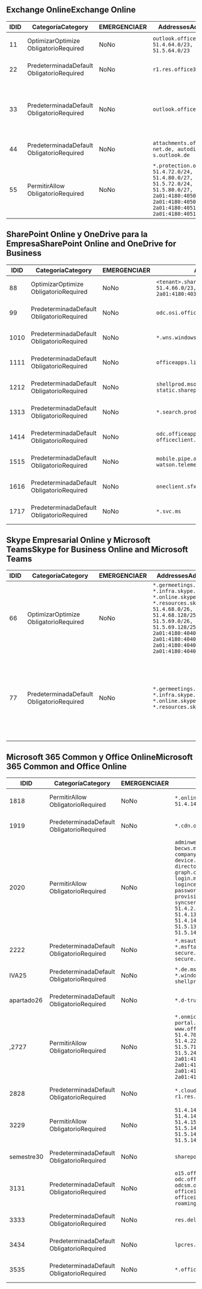 <!--THIS FILE IS AUTOMATICALLY GENERATED. MANUAL CHANGES WILL BE OVERWRITTEN.-->
<!--Please contact the Office 365 Endpoints team with any questions.-->
<!--Germany endpoints version 2020070800-->
<!--File generated 2020-09-28 14:04:23.2989-->

## <a name="exchange-online"></a><span data-ttu-id="df3c6-101">Exchange Online</span><span class="sxs-lookup"><span data-stu-id="df3c6-101">Exchange Online</span></span>

<span data-ttu-id="df3c6-102">ID</span><span class="sxs-lookup"><span data-stu-id="df3c6-102">ID</span></span> | <span data-ttu-id="df3c6-103">Categoría</span><span class="sxs-lookup"><span data-stu-id="df3c6-103">Category</span></span> | <span data-ttu-id="df3c6-104">EMERGENCIA</span><span class="sxs-lookup"><span data-stu-id="df3c6-104">ER</span></span> | <span data-ttu-id="df3c6-105">Addresses</span><span class="sxs-lookup"><span data-stu-id="df3c6-105">Addresses</span></span> | <span data-ttu-id="df3c6-106">Puertos</span><span class="sxs-lookup"><span data-stu-id="df3c6-106">Ports</span></span>
-- | -------------------- | -- | ----------------------------------------------------------------------------------------------------------------------------------------------------------------------------------------- | -------------------------------
<span data-ttu-id="df3c6-107">1</span><span class="sxs-lookup"><span data-stu-id="df3c6-107">1</span></span> | <span data-ttu-id="df3c6-108">Optimizar</span><span class="sxs-lookup"><span data-stu-id="df3c6-108">Optimize</span></span><BR><span data-ttu-id="df3c6-109">Obligatorio</span><span class="sxs-lookup"><span data-stu-id="df3c6-109">Required</span></span> | <span data-ttu-id="df3c6-110">No</span><span class="sxs-lookup"><span data-stu-id="df3c6-110">No</span></span> | `outlook.office.de`<BR>`51.4.64.0/23, 51.5.64.0/23` | <span data-ttu-id="df3c6-111">**TCP:** 443, 80</span><span class="sxs-lookup"><span data-stu-id="df3c6-111">**TCP:** 443, 80</span></span>
<span data-ttu-id="df3c6-112">2</span><span class="sxs-lookup"><span data-stu-id="df3c6-112">2</span></span> | <span data-ttu-id="df3c6-113">Predeterminada</span><span class="sxs-lookup"><span data-stu-id="df3c6-113">Default</span></span><BR><span data-ttu-id="df3c6-114">Obligatorio</span><span class="sxs-lookup"><span data-stu-id="df3c6-114">Required</span></span> | <span data-ttu-id="df3c6-115">No</span><span class="sxs-lookup"><span data-stu-id="df3c6-115">No</span></span> | `r1.res.office365.com` | <span data-ttu-id="df3c6-116">**TCP:** 443, 80</span><span class="sxs-lookup"><span data-stu-id="df3c6-116">**TCP:** 443, 80</span></span>
<span data-ttu-id="df3c6-117">3</span><span class="sxs-lookup"><span data-stu-id="df3c6-117">3</span></span> | <span data-ttu-id="df3c6-118">Predeterminada</span><span class="sxs-lookup"><span data-stu-id="df3c6-118">Default</span></span><BR><span data-ttu-id="df3c6-119">Obligatorio</span><span class="sxs-lookup"><span data-stu-id="df3c6-119">Required</span></span> | <span data-ttu-id="df3c6-120">No</span><span class="sxs-lookup"><span data-stu-id="df3c6-120">No</span></span> | `outlook.office.de` | <span data-ttu-id="df3c6-121">**TCP:** 143, 25, 587, 993, 995</span><span class="sxs-lookup"><span data-stu-id="df3c6-121">**TCP:** 143, 25, 587, 993, 995</span></span>
<span data-ttu-id="df3c6-122">4</span><span class="sxs-lookup"><span data-stu-id="df3c6-122">4</span></span> | <span data-ttu-id="df3c6-123">Predeterminada</span><span class="sxs-lookup"><span data-stu-id="df3c6-123">Default</span></span><BR><span data-ttu-id="df3c6-124">Obligatorio</span><span class="sxs-lookup"><span data-stu-id="df3c6-124">Required</span></span> | <span data-ttu-id="df3c6-125">No</span><span class="sxs-lookup"><span data-stu-id="df3c6-125">No</span></span> | `attachments.office365-net.de, autodiscover-s.outlook.de` | <span data-ttu-id="df3c6-126">**TCP:** 443, 80</span><span class="sxs-lookup"><span data-stu-id="df3c6-126">**TCP:** 443, 80</span></span>
<span data-ttu-id="df3c6-127">5</span><span class="sxs-lookup"><span data-stu-id="df3c6-127">5</span></span> | <span data-ttu-id="df3c6-128">Permitir</span><span class="sxs-lookup"><span data-stu-id="df3c6-128">Allow</span></span><BR><span data-ttu-id="df3c6-129">Obligatorio</span><span class="sxs-lookup"><span data-stu-id="df3c6-129">Required</span></span> | <span data-ttu-id="df3c6-130">No</span><span class="sxs-lookup"><span data-stu-id="df3c6-130">No</span></span> | `*.protection.outlook.de`<BR>`51.4.72.0/24, 51.4.80.0/27, 51.5.72.0/24, 51.5.80.0/27, 2a01:4180:4050:400::/64, 2a01:4180:4050:800::/64, 2a01:4180:4051:400::/64, 2a01:4180:4051:800::/64` | <span data-ttu-id="df3c6-131">**TCP:** 25, 443</span><span class="sxs-lookup"><span data-stu-id="df3c6-131">**TCP:** 25, 443</span></span>

## <a name="sharepoint-online-and-onedrive-for-business"></a><span data-ttu-id="df3c6-132">SharePoint Online y OneDrive para la Empresa</span><span class="sxs-lookup"><span data-stu-id="df3c6-132">SharePoint Online and OneDrive for Business</span></span>

<span data-ttu-id="df3c6-133">ID</span><span class="sxs-lookup"><span data-stu-id="df3c6-133">ID</span></span> | <span data-ttu-id="df3c6-134">Categoría</span><span class="sxs-lookup"><span data-stu-id="df3c6-134">Category</span></span> | <span data-ttu-id="df3c6-135">EMERGENCIA</span><span class="sxs-lookup"><span data-stu-id="df3c6-135">ER</span></span> | <span data-ttu-id="df3c6-136">Addresses</span><span class="sxs-lookup"><span data-stu-id="df3c6-136">Addresses</span></span> | <span data-ttu-id="df3c6-137">Puertos</span><span class="sxs-lookup"><span data-stu-id="df3c6-137">Ports</span></span>
-- | -------------------- | -- | ------------------------------------------------------------------------------ | ----------------
<span data-ttu-id="df3c6-138">8</span><span class="sxs-lookup"><span data-stu-id="df3c6-138">8</span></span> | <span data-ttu-id="df3c6-139">Optimizar</span><span class="sxs-lookup"><span data-stu-id="df3c6-139">Optimize</span></span><BR><span data-ttu-id="df3c6-140">Obligatorio</span><span class="sxs-lookup"><span data-stu-id="df3c6-140">Required</span></span> | <span data-ttu-id="df3c6-141">No</span><span class="sxs-lookup"><span data-stu-id="df3c6-141">No</span></span> | `<tenant>.sharepoint.de`<BR>`51.4.66.0/23, 51.5.66.0/23, 2a01:4180:4030::/44` | <span data-ttu-id="df3c6-142">**TCP:** 443, 80</span><span class="sxs-lookup"><span data-stu-id="df3c6-142">**TCP:** 443, 80</span></span>
<span data-ttu-id="df3c6-143">9</span><span class="sxs-lookup"><span data-stu-id="df3c6-143">9</span></span> | <span data-ttu-id="df3c6-144">Predeterminada</span><span class="sxs-lookup"><span data-stu-id="df3c6-144">Default</span></span><BR><span data-ttu-id="df3c6-145">Obligatorio</span><span class="sxs-lookup"><span data-stu-id="df3c6-145">Required</span></span> | <span data-ttu-id="df3c6-146">No</span><span class="sxs-lookup"><span data-stu-id="df3c6-146">No</span></span> | `odc.osi.office.de` | <span data-ttu-id="df3c6-147">**TCP:** 443, 80</span><span class="sxs-lookup"><span data-stu-id="df3c6-147">**TCP:** 443, 80</span></span>
<span data-ttu-id="df3c6-148">10</span><span class="sxs-lookup"><span data-stu-id="df3c6-148">10</span></span> | <span data-ttu-id="df3c6-149">Predeterminada</span><span class="sxs-lookup"><span data-stu-id="df3c6-149">Default</span></span><BR><span data-ttu-id="df3c6-150">Obligatorio</span><span class="sxs-lookup"><span data-stu-id="df3c6-150">Required</span></span> | <span data-ttu-id="df3c6-151">No</span><span class="sxs-lookup"><span data-stu-id="df3c6-151">No</span></span> | `*.wns.windows.com` | <span data-ttu-id="df3c6-152">**TCP:** 443, 80</span><span class="sxs-lookup"><span data-stu-id="df3c6-152">**TCP:** 443, 80</span></span>
<span data-ttu-id="df3c6-153">11</span><span class="sxs-lookup"><span data-stu-id="df3c6-153">11</span></span> | <span data-ttu-id="df3c6-154">Predeterminada</span><span class="sxs-lookup"><span data-stu-id="df3c6-154">Default</span></span><BR><span data-ttu-id="df3c6-155">Obligatorio</span><span class="sxs-lookup"><span data-stu-id="df3c6-155">Required</span></span> | <span data-ttu-id="df3c6-156">No</span><span class="sxs-lookup"><span data-stu-id="df3c6-156">No</span></span> | `officeapps.live.com` | <span data-ttu-id="df3c6-157">**TCP:** 443, 80</span><span class="sxs-lookup"><span data-stu-id="df3c6-157">**TCP:** 443, 80</span></span>
<span data-ttu-id="df3c6-158">12</span><span class="sxs-lookup"><span data-stu-id="df3c6-158">12</span></span> | <span data-ttu-id="df3c6-159">Predeterminada</span><span class="sxs-lookup"><span data-stu-id="df3c6-159">Default</span></span><BR><span data-ttu-id="df3c6-160">Obligatorio</span><span class="sxs-lookup"><span data-stu-id="df3c6-160">Required</span></span> | <span data-ttu-id="df3c6-161">No</span><span class="sxs-lookup"><span data-stu-id="df3c6-161">No</span></span> | `shellprod.msocdn.de, spoprod-a.akamaihd.net, static.sharepointonline.com` | <span data-ttu-id="df3c6-162">**TCP:** 443, 80</span><span class="sxs-lookup"><span data-stu-id="df3c6-162">**TCP:** 443, 80</span></span>
<span data-ttu-id="df3c6-163">13</span><span class="sxs-lookup"><span data-stu-id="df3c6-163">13</span></span> | <span data-ttu-id="df3c6-164">Predeterminada</span><span class="sxs-lookup"><span data-stu-id="df3c6-164">Default</span></span><BR><span data-ttu-id="df3c6-165">Obligatorio</span><span class="sxs-lookup"><span data-stu-id="df3c6-165">Required</span></span> | <span data-ttu-id="df3c6-166">No</span><span class="sxs-lookup"><span data-stu-id="df3c6-166">No</span></span> | `*.search.production.de.azuretrafficmanager.de` | <span data-ttu-id="df3c6-167">**TCP:** 443</span><span class="sxs-lookup"><span data-stu-id="df3c6-167">**TCP:** 443</span></span>
<span data-ttu-id="df3c6-168">14</span><span class="sxs-lookup"><span data-stu-id="df3c6-168">14</span></span> | <span data-ttu-id="df3c6-169">Predeterminada</span><span class="sxs-lookup"><span data-stu-id="df3c6-169">Default</span></span><BR><span data-ttu-id="df3c6-170">Obligatorio</span><span class="sxs-lookup"><span data-stu-id="df3c6-170">Required</span></span> | <span data-ttu-id="df3c6-171">No</span><span class="sxs-lookup"><span data-stu-id="df3c6-171">No</span></span> | `odc.officeapps.live.com, officeclient.microsoft.com` | <span data-ttu-id="df3c6-172">**TCP:** 443, 80</span><span class="sxs-lookup"><span data-stu-id="df3c6-172">**TCP:** 443, 80</span></span>
<span data-ttu-id="df3c6-173">15</span><span class="sxs-lookup"><span data-stu-id="df3c6-173">15</span></span> | <span data-ttu-id="df3c6-174">Predeterminada</span><span class="sxs-lookup"><span data-stu-id="df3c6-174">Default</span></span><BR><span data-ttu-id="df3c6-175">Obligatorio</span><span class="sxs-lookup"><span data-stu-id="df3c6-175">Required</span></span> | <span data-ttu-id="df3c6-176">No</span><span class="sxs-lookup"><span data-stu-id="df3c6-176">No</span></span> | `mobile.pipe.aria.microsoft.com, ssw.live.com, watson.telemetry.microsoft.com` | <span data-ttu-id="df3c6-177">**TCP:** 443, 80</span><span class="sxs-lookup"><span data-stu-id="df3c6-177">**TCP:** 443, 80</span></span>
<span data-ttu-id="df3c6-178">16</span><span class="sxs-lookup"><span data-stu-id="df3c6-178">16</span></span> | <span data-ttu-id="df3c6-179">Predeterminada</span><span class="sxs-lookup"><span data-stu-id="df3c6-179">Default</span></span><BR><span data-ttu-id="df3c6-180">Obligatorio</span><span class="sxs-lookup"><span data-stu-id="df3c6-180">Required</span></span> | <span data-ttu-id="df3c6-181">No</span><span class="sxs-lookup"><span data-stu-id="df3c6-181">No</span></span> | `oneclient.sfx.ms` | <span data-ttu-id="df3c6-182">**TCP:** 443, 80</span><span class="sxs-lookup"><span data-stu-id="df3c6-182">**TCP:** 443, 80</span></span>
<span data-ttu-id="df3c6-183">17</span><span class="sxs-lookup"><span data-stu-id="df3c6-183">17</span></span> | <span data-ttu-id="df3c6-184">Predeterminada</span><span class="sxs-lookup"><span data-stu-id="df3c6-184">Default</span></span><BR><span data-ttu-id="df3c6-185">Obligatorio</span><span class="sxs-lookup"><span data-stu-id="df3c6-185">Required</span></span> | <span data-ttu-id="df3c6-186">No</span><span class="sxs-lookup"><span data-stu-id="df3c6-186">No</span></span> | `*.svc.ms` | <span data-ttu-id="df3c6-187">**TCP:** 443, 80</span><span class="sxs-lookup"><span data-stu-id="df3c6-187">**TCP:** 443, 80</span></span>

## <a name="skype-for-business-online-and-microsoft-teams"></a><span data-ttu-id="df3c6-188">Skype Empresarial Online y Microsoft Teams</span><span class="sxs-lookup"><span data-stu-id="df3c6-188">Skype for Business Online and Microsoft Teams</span></span>

<span data-ttu-id="df3c6-189">ID</span><span class="sxs-lookup"><span data-stu-id="df3c6-189">ID</span></span> | <span data-ttu-id="df3c6-190">Categoría</span><span class="sxs-lookup"><span data-stu-id="df3c6-190">Category</span></span> | <span data-ttu-id="df3c6-191">EMERGENCIA</span><span class="sxs-lookup"><span data-stu-id="df3c6-191">ER</span></span> | <span data-ttu-id="df3c6-192">Addresses</span><span class="sxs-lookup"><span data-stu-id="df3c6-192">Addresses</span></span> | <span data-ttu-id="df3c6-193">Puertos</span><span class="sxs-lookup"><span data-stu-id="df3c6-193">Ports</span></span>
-- | -------------------- | -- | ----------------------------------------------------------------------------------------------------------------------------------------------------------------------------------------------------------------------------------------------- | --------------------------------------------------
<span data-ttu-id="df3c6-194">6</span><span class="sxs-lookup"><span data-stu-id="df3c6-194">6</span></span> | <span data-ttu-id="df3c6-195">Optimizar</span><span class="sxs-lookup"><span data-stu-id="df3c6-195">Optimize</span></span><BR><span data-ttu-id="df3c6-196">Obligatorio</span><span class="sxs-lookup"><span data-stu-id="df3c6-196">Required</span></span> | <span data-ttu-id="df3c6-197">No</span><span class="sxs-lookup"><span data-stu-id="df3c6-197">No</span></span> | `*.germeetings.skype.de, *.infra.skype.de, *.online.skype.de, *.resources.skype.de`<BR>`51.4.68.0/26, 51.4.68.128/25, 51.5.69.0/26, 51.5.69.128/25, 2a01:4180:4040:1::/64, 2a01:4180:4040:2::/64, 2a01:4180:4040:7::/64, 2a01:4180:4040:8::/64` | <span data-ttu-id="df3c6-198">**TCP:** 443, 80</span><span class="sxs-lookup"><span data-stu-id="df3c6-198">**TCP:** 443, 80</span></span><BR><span data-ttu-id="df3c6-199">**UDP:** 3478</span><span class="sxs-lookup"><span data-stu-id="df3c6-199">**UDP:** 3478</span></span>
<span data-ttu-id="df3c6-200">7</span><span class="sxs-lookup"><span data-stu-id="df3c6-200">7</span></span> | <span data-ttu-id="df3c6-201">Predeterminada</span><span class="sxs-lookup"><span data-stu-id="df3c6-201">Default</span></span><BR><span data-ttu-id="df3c6-202">Obligatorio</span><span class="sxs-lookup"><span data-stu-id="df3c6-202">Required</span></span> | <span data-ttu-id="df3c6-203">No</span><span class="sxs-lookup"><span data-stu-id="df3c6-203">No</span></span> | `*.germeetings.skype.de, *.infra.skype.de, *.online.skype.de, *.resources.skype.de` | <span data-ttu-id="df3c6-204">**TCP:** 5061, 50000-59999</span><span class="sxs-lookup"><span data-stu-id="df3c6-204">**TCP:** 5061, 50000-59999</span></span><BR><span data-ttu-id="df3c6-205">**UDP:** 50000-59999</span><span class="sxs-lookup"><span data-stu-id="df3c6-205">**UDP:** 50000-59999</span></span>

## <a name="microsoft-365-common-and-office-online"></a><span data-ttu-id="df3c6-206">Microsoft 365 Common y Office Online</span><span class="sxs-lookup"><span data-stu-id="df3c6-206">Microsoft 365 Common and Office Online</span></span>

<span data-ttu-id="df3c6-207">ID</span><span class="sxs-lookup"><span data-stu-id="df3c6-207">ID</span></span> | <span data-ttu-id="df3c6-208">Categoría</span><span class="sxs-lookup"><span data-stu-id="df3c6-208">Category</span></span> | <span data-ttu-id="df3c6-209">EMERGENCIA</span><span class="sxs-lookup"><span data-stu-id="df3c6-209">ER</span></span> | <span data-ttu-id="df3c6-210">Addresses</span><span class="sxs-lookup"><span data-stu-id="df3c6-210">Addresses</span></span> | <span data-ttu-id="df3c6-211">Puertos</span><span class="sxs-lookup"><span data-stu-id="df3c6-211">Ports</span></span>
-- | ------------------- | -- | -------------------------------------------------------------------------------------------------------------------------------------------------------------------------------------------------------------------------------------------------------------------------------------------------------------------------------------------------------------------------------------------------------------------------------------------------------------------------------------------------------------------------------------------------------------------------------------------------------------------------- | ----------------
<span data-ttu-id="df3c6-212">18</span><span class="sxs-lookup"><span data-stu-id="df3c6-212">18</span></span> | <span data-ttu-id="df3c6-213">Permitir</span><span class="sxs-lookup"><span data-stu-id="df3c6-213">Allow</span></span><BR><span data-ttu-id="df3c6-214">Obligatorio</span><span class="sxs-lookup"><span data-stu-id="df3c6-214">Required</span></span> | <span data-ttu-id="df3c6-215">No</span><span class="sxs-lookup"><span data-stu-id="df3c6-215">No</span></span> | `*.online.office.de`<BR>`51.4.144.200/32, 51.5.149.3/32, 51.18.16.0/23` | <span data-ttu-id="df3c6-216">**TCP:** 443</span><span class="sxs-lookup"><span data-stu-id="df3c6-216">**TCP:** 443</span></span>
<span data-ttu-id="df3c6-217">19</span><span class="sxs-lookup"><span data-stu-id="df3c6-217">19</span></span> | <span data-ttu-id="df3c6-218">Predeterminada</span><span class="sxs-lookup"><span data-stu-id="df3c6-218">Default</span></span><BR><span data-ttu-id="df3c6-219">Obligatorio</span><span class="sxs-lookup"><span data-stu-id="df3c6-219">Required</span></span> | <span data-ttu-id="df3c6-220">No</span><span class="sxs-lookup"><span data-stu-id="df3c6-220">No</span></span> | `*.cdn.office.net` | <span data-ttu-id="df3c6-221">**TCP:** 443</span><span class="sxs-lookup"><span data-stu-id="df3c6-221">**TCP:** 443</span></span>
<span data-ttu-id="df3c6-222">20</span><span class="sxs-lookup"><span data-stu-id="df3c6-222">20</span></span> | <span data-ttu-id="df3c6-223">Permitir</span><span class="sxs-lookup"><span data-stu-id="df3c6-223">Allow</span></span><BR><span data-ttu-id="df3c6-224">Obligatorio</span><span class="sxs-lookup"><span data-stu-id="df3c6-224">Required</span></span> | <span data-ttu-id="df3c6-225">No</span><span class="sxs-lookup"><span data-stu-id="df3c6-225">No</span></span> | `adminwebservice.microsoftonline.de, becws.microsoftonline.de, companymanager.microsoftonline.de, device.login.microsoftonline.de, directoryprovisioning.cloudapi.de, graph.cloudapi.de, graph.microsoft.de, login.microsoftonline.de, logincert.microsoftonline.de, pas.cloudapi.de, passwordreset.activedirectory.microsoftazure.de, provisioningapi.microsoftonline.de, syncservice.microsoftonline.de`<BR>`51.4.2.10/32, 51.4.71.61/32, 51.4.136.38/31, 51.4.136.40/31, 51.4.136.42/32, 51.4.146.38/32, 51.4.146.206/32, 51.5.16.7/32, 51.5.71.22/32, 51.5.136.32/30, 51.5.136.36/32, 51.5.145.29/32, 51.5.145.122/32` | <span data-ttu-id="df3c6-226">**TCP:** 443, 80</span><span class="sxs-lookup"><span data-stu-id="df3c6-226">**TCP:** 443, 80</span></span>
<span data-ttu-id="df3c6-227">22</span><span class="sxs-lookup"><span data-stu-id="df3c6-227">22</span></span> | <span data-ttu-id="df3c6-228">Predeterminada</span><span class="sxs-lookup"><span data-stu-id="df3c6-228">Default</span></span><BR><span data-ttu-id="df3c6-229">Obligatorio</span><span class="sxs-lookup"><span data-stu-id="df3c6-229">Required</span></span> | <span data-ttu-id="df3c6-230">No</span><span class="sxs-lookup"><span data-stu-id="df3c6-230">No</span></span> | `*.msauth.net, *.msauthimages.de, *.msftauth.net, *.msftauthimages.de, secure.aadcdn.microsoftonline-p.com, secure.aadcdn.microsoftonline-p.de` | <span data-ttu-id="df3c6-231">**TCP:** 443, 80</span><span class="sxs-lookup"><span data-stu-id="df3c6-231">**TCP:** 443, 80</span></span>
<span data-ttu-id="df3c6-232">IVA</span><span class="sxs-lookup"><span data-stu-id="df3c6-232">25</span></span> | <span data-ttu-id="df3c6-233">Predeterminada</span><span class="sxs-lookup"><span data-stu-id="df3c6-233">Default</span></span><BR><span data-ttu-id="df3c6-234">Obligatorio</span><span class="sxs-lookup"><span data-stu-id="df3c6-234">Required</span></span> | <span data-ttu-id="df3c6-235">No</span><span class="sxs-lookup"><span data-stu-id="df3c6-235">No</span></span> | `*.de.msods.nsatc.net, *.office.de.akadns.net, *.windows.de.nsatc.net, officehome.msocdn.de, shellprod.msocdn.com` | <span data-ttu-id="df3c6-236">**TCP:** 443, 80</span><span class="sxs-lookup"><span data-stu-id="df3c6-236">**TCP:** 443, 80</span></span>
<span data-ttu-id="df3c6-237">apartado</span><span class="sxs-lookup"><span data-stu-id="df3c6-237">26</span></span> | <span data-ttu-id="df3c6-238">Predeterminada</span><span class="sxs-lookup"><span data-stu-id="df3c6-238">Default</span></span><BR><span data-ttu-id="df3c6-239">Obligatorio</span><span class="sxs-lookup"><span data-stu-id="df3c6-239">Required</span></span> | <span data-ttu-id="df3c6-240">No</span><span class="sxs-lookup"><span data-stu-id="df3c6-240">No</span></span> | `*.d-trust.net` | <span data-ttu-id="df3c6-241">**TCP:** 443, 80</span><span class="sxs-lookup"><span data-stu-id="df3c6-241">**TCP:** 443, 80</span></span>
<span data-ttu-id="df3c6-242">,27</span><span class="sxs-lookup"><span data-stu-id="df3c6-242">27</span></span> | <span data-ttu-id="df3c6-243">Permitir</span><span class="sxs-lookup"><span data-stu-id="df3c6-243">Allow</span></span><BR><span data-ttu-id="df3c6-244">Obligatorio</span><span class="sxs-lookup"><span data-stu-id="df3c6-244">Required</span></span> | <span data-ttu-id="df3c6-245">No</span><span class="sxs-lookup"><span data-stu-id="df3c6-245">No</span></span> | `*.onmicrosoft.de, *.osi.office.de, office.de, portal.office.de, webshell.suite.office.de, www.office.de`<BR>`51.4.70.0/24, 51.4.71.0/24, 51.4.226.115/32, 51.4.227.178/32, 51.4.230.178/32, 51.5.70.0/24, 51.5.71.0/24, 51.5.147.48/32, 51.5.242.163/32, 51.5.245.67/32, 2a01:4180:2001::2/128, 2a01:4180:2001::92/128, 2a01:4180:2001::234/128, 2a01:4180:2001::3b8/128, 2a01:4180:2401::5/128, 2a01:4180:2401::11f/128, 2a01:4180:2401::33b/128, 2a01:4180:2401::55b/128` | <span data-ttu-id="df3c6-246">**TCP:** 443, 80</span><span class="sxs-lookup"><span data-stu-id="df3c6-246">**TCP:** 443, 80</span></span>
<span data-ttu-id="df3c6-247">28</span><span class="sxs-lookup"><span data-stu-id="df3c6-247">28</span></span> | <span data-ttu-id="df3c6-248">Predeterminada</span><span class="sxs-lookup"><span data-stu-id="df3c6-248">Default</span></span><BR><span data-ttu-id="df3c6-249">Obligatorio</span><span class="sxs-lookup"><span data-stu-id="df3c6-249">Required</span></span> | <span data-ttu-id="df3c6-250">No</span><span class="sxs-lookup"><span data-stu-id="df3c6-250">No</span></span> | `*.cloudfront.net, prod.msocdn.de, r1.res.office365.com, shellprod.msocdn.de` | <span data-ttu-id="df3c6-251">**TCP:** 443, 80</span><span class="sxs-lookup"><span data-stu-id="df3c6-251">**TCP:** 443, 80</span></span>
<span data-ttu-id="df3c6-252">32</span><span class="sxs-lookup"><span data-stu-id="df3c6-252">29</span></span> | <span data-ttu-id="df3c6-253">Permitir</span><span class="sxs-lookup"><span data-stu-id="df3c6-253">Allow</span></span><BR><span data-ttu-id="df3c6-254">Obligatorio</span><span class="sxs-lookup"><span data-stu-id="df3c6-254">Required</span></span> | <span data-ttu-id="df3c6-255">No</span><span class="sxs-lookup"><span data-stu-id="df3c6-255">No</span></span> | `51.4.144.41/32, 51.4.144.174/32, 51.4.145.38/32, 51.4.147.81/32, 51.4.147.233/32, 51.4.148.12/32, 51.4.150.145/32, 51.5.147.242/32, 51.5.149.100/32, 51.5.149.119/32, 51.5.149.123/32, 51.5.149.180/32, 51.5.149.186/32, 51.18.0.0/21` | <span data-ttu-id="df3c6-256">**TCP:** 443, 80</span><span class="sxs-lookup"><span data-stu-id="df3c6-256">**TCP:** 443, 80</span></span>
<span data-ttu-id="df3c6-257">semestre</span><span class="sxs-lookup"><span data-stu-id="df3c6-257">30</span></span> | <span data-ttu-id="df3c6-258">Predeterminada</span><span class="sxs-lookup"><span data-stu-id="df3c6-258">Default</span></span><BR><span data-ttu-id="df3c6-259">Obligatorio</span><span class="sxs-lookup"><span data-stu-id="df3c6-259">Required</span></span> | <span data-ttu-id="df3c6-260">No</span><span class="sxs-lookup"><span data-stu-id="df3c6-260">No</span></span> | `sharepoint.de` | <span data-ttu-id="df3c6-261">**TCP:** 443, 80</span><span class="sxs-lookup"><span data-stu-id="df3c6-261">**TCP:** 443, 80</span></span>
<span data-ttu-id="df3c6-262">31</span><span class="sxs-lookup"><span data-stu-id="df3c6-262">31</span></span> | <span data-ttu-id="df3c6-263">Predeterminada</span><span class="sxs-lookup"><span data-stu-id="df3c6-263">Default</span></span><BR><span data-ttu-id="df3c6-264">Obligatorio</span><span class="sxs-lookup"><span data-stu-id="df3c6-264">Required</span></span> | <span data-ttu-id="df3c6-265">No</span><span class="sxs-lookup"><span data-stu-id="df3c6-265">No</span></span> | `o15.officeredir.microsoft.com, odc.officeapps.live.com, odcsm.officeapps.live.com, office.microsoft.com, office15client.microsoft.com, officeimg.vo.msecnd.net, roaming.officeapps.live.com` | <span data-ttu-id="df3c6-266">**TCP:** 443, 80</span><span class="sxs-lookup"><span data-stu-id="df3c6-266">**TCP:** 443, 80</span></span>
<span data-ttu-id="df3c6-267">33</span><span class="sxs-lookup"><span data-stu-id="df3c6-267">33</span></span> | <span data-ttu-id="df3c6-268">Predeterminada</span><span class="sxs-lookup"><span data-stu-id="df3c6-268">Default</span></span><BR><span data-ttu-id="df3c6-269">Obligatorio</span><span class="sxs-lookup"><span data-stu-id="df3c6-269">Required</span></span> | <span data-ttu-id="df3c6-270">No</span><span class="sxs-lookup"><span data-stu-id="df3c6-270">No</span></span> | `res.delve.office.com` | <span data-ttu-id="df3c6-271">**TCP:** 443</span><span class="sxs-lookup"><span data-stu-id="df3c6-271">**TCP:** 443</span></span>
<span data-ttu-id="df3c6-272">34</span><span class="sxs-lookup"><span data-stu-id="df3c6-272">34</span></span> | <span data-ttu-id="df3c6-273">Predeterminada</span><span class="sxs-lookup"><span data-stu-id="df3c6-273">Default</span></span><BR><span data-ttu-id="df3c6-274">Obligatorio</span><span class="sxs-lookup"><span data-stu-id="df3c6-274">Required</span></span> | <span data-ttu-id="df3c6-275">No</span><span class="sxs-lookup"><span data-stu-id="df3c6-275">No</span></span> | `lpcres.delve.office.com` | <span data-ttu-id="df3c6-276">**TCP:** 443</span><span class="sxs-lookup"><span data-stu-id="df3c6-276">**TCP:** 443</span></span>
<span data-ttu-id="df3c6-277">35</span><span class="sxs-lookup"><span data-stu-id="df3c6-277">35</span></span> | <span data-ttu-id="df3c6-278">Predeterminada</span><span class="sxs-lookup"><span data-stu-id="df3c6-278">Default</span></span><BR><span data-ttu-id="df3c6-279">Obligatorio</span><span class="sxs-lookup"><span data-stu-id="df3c6-279">Required</span></span> | <span data-ttu-id="df3c6-280">No</span><span class="sxs-lookup"><span data-stu-id="df3c6-280">No</span></span> | `*.office.de` | <span data-ttu-id="df3c6-281">**TCP:** 443, 80</span><span class="sxs-lookup"><span data-stu-id="df3c6-281">**TCP:** 443, 80</span></span>
